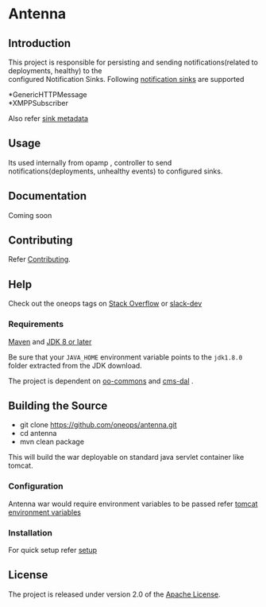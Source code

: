 # Antenna
## Introduction

This project is responsible for persisting and sending  notifications(related to deployments, healthy) to the  
configured Notification Sinks. Following [notification sinks][]  are supported  
  
  *GenericHTTPMessage  
  *XMPPSubscriber
   
Also refer [sink metadata][]

## Usage

Its used internally from opamp , controller to send notifications(deployments, unhealthy events) to configured sinks.


## Documentation
Coming soon

## Contributing

Refer [Contributing][]. 

## Help

Check out the oneops tags on [Stack Overflow][] or [slack-dev][] 

### Requirements

[Maven][]  and [JDK 8  or later][JDK8 build] 

Be sure that your `JAVA_HOME` environment variable points to the `jdk1.8.0` folder
extracted from the JDK download.
 
The project is dependent on [oo-commons][] and [cms-dal][] . 
 

## Building the Source

* git clone https://github.com/oneops/antenna.git
* cd antenna
* mvn clean package 

This will build the war deployable on standard java servlet container like tomcat.

### Configuration

Antenna war would require environment variables to be passed refer [tomcat environment variables][]  

### Installation
For quick setup refer [setup][] 


## License
The project is released under version 2.0 of the [Apache License](http://www.apache.org/licenses/LICENSE-2.0).



[Maven]: http://maven.apache.org/
[Git]: http://help.github.com/set-up-git-redirect
[JDK8 build]: http://www.oracle.com/technetwork/java/javase/downloads
[Apache License]: http://www.apache.org/licenses/LICENSE-2.0
[Stack Overflow]: http://stackoverflow.com/tags/oneops
[slack-dev]:https://oneops.slack.com/messages/devel/messages
[oo-commons]:../../../oo-commons
[cms-dal]:../../../cmsdal
[Oneops UI]:../../../display
[setup]:../../../setup
[Client]:../../../cli
[Contributing]:https://github.com/oneops/developer-doc/blob/master/_contribution/index.md
[tomcat environment variables]:../../../dev-tools/blob/master/setup-scripts/tom_setenv.sh
[sink metadata]:../../../oneops-admin/blob/master/lib/base/sink/metadata.rb
[notification sinks]: /src/main/java/com/oneops/antenna/senders/generic
